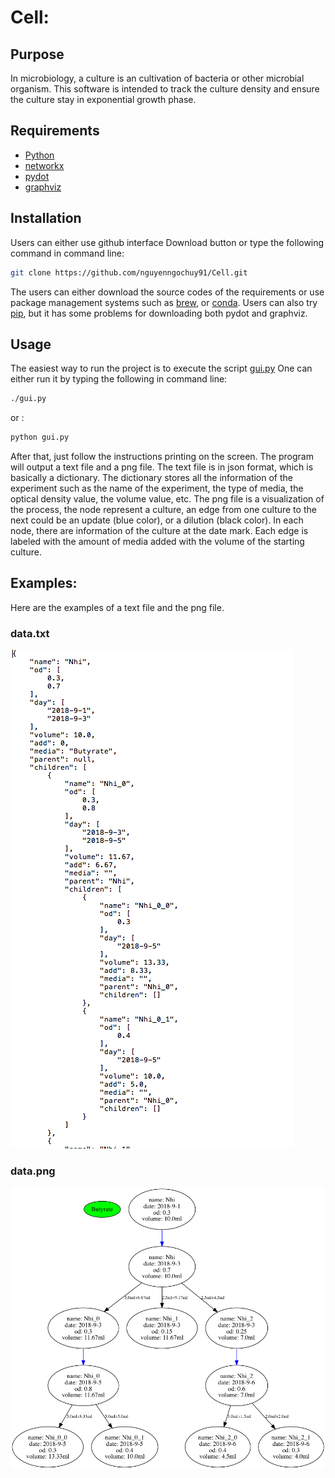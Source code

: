 # Cell: 
## Purpose

In microbiology, a culture is an cultivation of bacteria or other microbial organism. This software is intended to track 
the culture density and ensure the culture stay in exponential growth phase. 

## Requirements
* [Python](https://www.python.org/)
* [networkx](https://networkx.github.io/)
* [pydot](https://github.com/erocarrera/pydot) 
* [graphviz](https://www.graphviz.org/)
## Installation
Users can either use github interface Download button or type the following command in command line:
```bash
git clone https://github.com/nguyenngochuy91/Cell.git
```
The users can either download the source codes of the requirements or use package management systems such as [brew](https://brew.sh/),
 or [conda](https://conda.io/miniconda.html). Users can also try [pip](https://pypi.org/project/pip/), but it has some problems for downloading 
both pydot and graphviz. 

## Usage
The easiest way to run the project is to execute the script [gui.py](https://github.com/nguyenngochuy91/Cell/blob/master/gui.py.py)
One can either run it by typing the following in command line:
```bash
./gui.py
```
or :
```bash
python gui.py
```

After that, just follow the instructions printing on the screen. The program will output a text file and a png file.
The text file is in json format, which is basically a dictionary. The dictionary stores all the information of the experiment such as
the name of the experiment, the type of media, the optical density value, the volume value, etc. The png file is a visualization of the process,
the node represent a culture, an edge from one culture to the next could be an update (blue color), or a dilution (black color). In each node, 
there are information of the culture at the date mark. Each edge is labeled with the amount of media added with the volume of the starting culture. 

## Examples:
Here are the examples of a text file and the png file.
### data.txt

![data](https://github.com/nguyenngochuy91/Cell/blob/master/text.png)
### data.png

![data](https://github.com/nguyenngochuy91/Cell/blob/master/data.png)